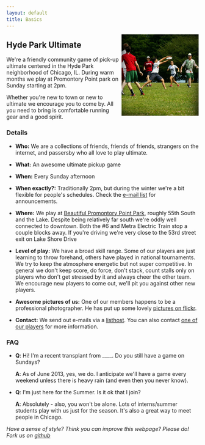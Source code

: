 ```yaml
---
layout: default
title: Basics
---
```



<img src="images/hpfrisbee.jpg"
     alt="Frisbee players in Hyde Park - Photo by Daniel Butler"
     align="right" width="40%">

Hyde Park Ultimate
------------------

We're a friendly community game of pick-up ultimate centered in the Hyde Park neighborhood of Chicago, IL. During warm months we play at Promontory Point park on Sunday starting at 2pm.

Whether you're new to town or new to ultimate we encourage you to come by. All you need to bring is comfortable running gear and a good spirit.

### Details

-   **Who:** We are a collections of friends, friends of friends, strangers on the internet, and passersby who all love to play ultimate.

-   **What:** An awesome ultimate pickup game

-   **When:** Every Sunday afternoon

-   **When exactly?:** Traditionally 2pm, but during the winter we're a bit flexible for people's schedules. Check the [e-mail list](https://groups.google.com/forum/?fromgroups#!forum/hpfrisbee) for announcements.

-   **Where:** We play at [Beautiful Promontory Point Park](http://maps.google.com/maps?q=Promontory+Point+Park,+5491+S+South+Shore+Dr,+Chicago,+IL+60615&hl=en&ll=41.795824,-87.5776&spn=0.024476,0.038581&sll=41.794403,-87.584182&sspn=0.012238,0.01929&oq=promontory&hq=Promontory+Point+Park,+5491+S+South+Shore+Dr,+Chicago,+IL+60615&radius=15000&t=m&z=15), roughly 55th South and the Lake. Despite being relatively far south we're oddly well connected to downtown. Both the \#6 and Metra Electric Train stop a couple blocks away. If you're driving we're very close to the 53rd street exit on Lake Shore Drive 

-   **Level of play:** We have a broad skill range. Some of our players are just learning to throw forehand, others have played in national tournaments. We try to keep the atmosphere energetic but not super competitive. In general we don't keep score, do force, don't stack, count stalls only on players who don't get stressed by it and always cheer the other team. We encourage new players to come out, we'll pit you against other new players.

-   **Awesome pictures of us:** One of our members happens to be a professional photographer. He has put up some lovely [pictures on flickr](http://www.flickr.com/photos/danieljbutler/sets/72157628802174869/).

-   **Contact:** We send out e-mails via a [listhost](https://groups.google.com/forum/?fromgroups#!forum/hpfrisbee). You can also contact [one of our players](mailto:matt_rocklin@yahoo.com) for more information.

### FAQ

-   **Q**: Hi! I'm a recent transplant from \_\_\_\_. Do you still have a game on Sundays? 

    **A**: As of June 2013, yes, we do. I anticipate we'll have a game every weekend unless there is heavy rain (and even then you never know).
-   **Q**: I'm just here for the Summer. Is it ok that I join?

    **A**: Absolutely - also, you won't be alone. Lots of interns/summer students play with us just for the season. It's also a great way to meet people in Chicago.

*Have a sense of style? Think you can improve this webpage? Please do! 
Fork us on [github](http://github.com/hydepark/frisbee)*
